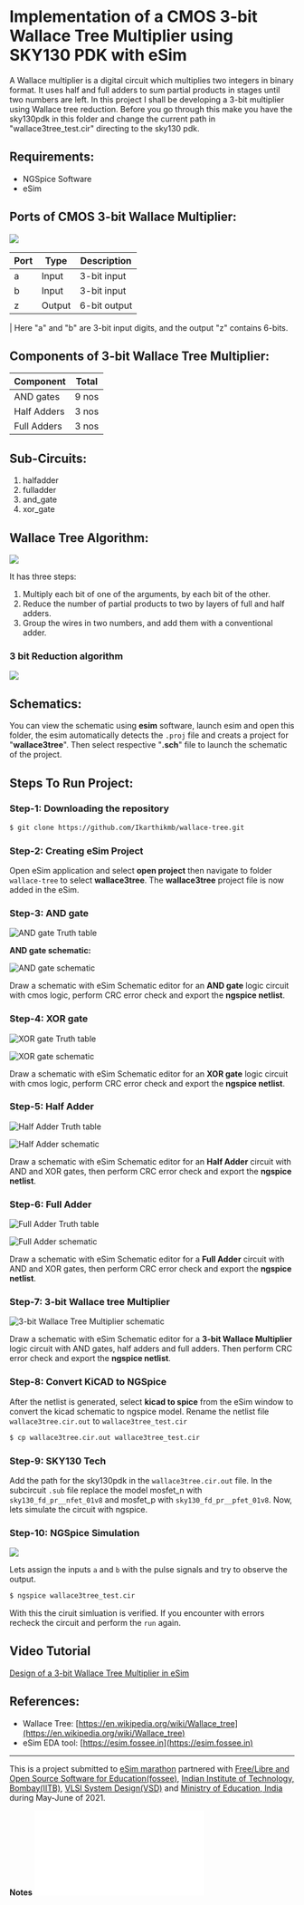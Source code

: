 # Implementation of a CMOS 3-bit Wallace Tree Multiplier using SKY130 PDK with eSim

A Wallace multiplier is a digital circuit which multiplies two
integers in binary format. It uses half and full adders to sum 
partial products in stages until two numbers are left. In this
project I shall be developing a 3-bit multiplier using Wallace 
tree reduction. Before you go through this make you have the 
sky130pdk in this folder and change the current path in 
"wallace3tree_test.cir" directing to the sky130 pdk.

## Requirements: 

* NGSpice Software
* eSim 

## Ports of CMOS 3-bit Wallace Multiplier:

![](fig/wallace_multiplier_draw.jpeg)

Port | Type | Description
--- | --- | ---
a | Input | 3-bit input 
b | Input | 3-bit input 
z | Output | 6-bit output

| Here "a" and "b" are 3-bit input digits, and the output "z" contains 6-bits.

## Components of 3-bit Wallace Tree Multiplier:

Component | Total
--- | ---
AND gates | 9 nos  
Half Adders | 3 nos  
Full Adders | 3 nos  

## Sub-Circuits:

1. halfadder
2. fulladder
3. and_gate
4. xor_gate

## Wallace Tree Algorithm: 

![](fig/stages.jpeg)

It has three steps:

1. Multiply each bit of one of the arguments, by each bit of the other.
2. Reduce the number of partial products to two by layers of full and half adders. 
3. Group the wires in two numbers, and add them with a conventional adder.

### 3 bit Reduction algorithm

![](fig/stages_gif.gif)


## Schematics:

You can view the schematic using **esim** software, launch esim and 
open this folder, the esim automatically detects the `.proj` file 
and creats a project for "**wallace3tree**". Then select respective 
"**.sch**" file to launch the schematic of the project.

## Steps To Run Project:

### Step-1: Downloading the repository

```sh
$ git clone https://github.com/Ikarthikmb/wallace-tree.git
```

### Step-2: Creating eSim Project

Open eSim application and select **open project** then navigate to folder `wallace-tree`
 to select **wallace3tree**. The **wallace3tree** project file is now added in the eSim.

### Step-3: AND gate

![AND gate Truth table](fig/and_tt.jpeg)

**AND gate schematic:**

![AND gate schematic](fig/and_sch_gif.gif)

Draw a schematic with eSim Schematic editor for an **AND gate** logic circuit with cmos logic, 
perform CRC error check and export the **ngspice netlist**.

### Step-4: XOR gate

![XOR gate Truth table](fig/xor_tt.jpeg)

![XOR gate schematic](fig/xor_sch_gif.gif)

Draw a schematic with eSim Schematic editor for an **XOR gate** logic circuit with cmos logic, 
perform CRC error check and export the **ngspice netlist**.

### Step-5: Half Adder

![Half Adder Truth table](fig/ha_tt.jpeg)

![Half Adder schematic](fig/ha_sch_gif.gif)

Draw a schematic with eSim Schematic editor for an **Half Adder** circuit with AND and XOR gates, 
then perform CRC error check and export the **ngspice netlist**.

### Step-6: Full Adder

![Full Adder Truth table](fig/fa_tt.jpeg)

![Full Adder schematic](fig/fa_sch_gif.gif)

Draw a schematic with eSim Schematic editor for a **Full Adder** circuit with AND and XOR gates, 
then perform CRC error check and export the **ngspice netlist**.

### Step-7: 3-bit Wallace tree Multiplier

![ 3-bit Wallace Tree Multiplier schematic](fig/wallace_sch_gif.gif)

Draw a schematic with eSim Schematic editor for a **3-bit Wallace Multiplier** logic circuit 
with AND gates, half adders and full adders. Then perform CRC error check and export the **ngspice netlist**.

### Step-8: Convert KiCAD to NGSpice

After the netlist is generated, select **kicad to spice** from the eSim window to convert the 
kicad schematic to ngspice model. Rename the netlist file `wallace3tree.cir.out` to `wallace3tree_test.cir`

```sh
$ cp wallace3tree.cir.out wallace3tree_test.cir
```

### Step-9: SKY130 Tech

Add the path for the sky130pdk in the `wallace3tree.cir.out` file. In the subcircuit `.sub` file replace the 
model mosfet_n with `sky130_fd_pr__nfet_01v8` and mosfet_p with `sky130_fd_pr__pfet_01v8`. 
Now, lets simulate the circuit with ngspice.

### Step-10: NGSpice Simulation

![](fig/IMG_2989.gif)

Lets assign the inputs `a` and `b` with the pulse signals and try to observe the output.

```sh
$ ngspice wallace3tree_test.cir
```

With this the ciruit simluation is verified. If you encounter with errors recheck the circuit and perform the `run` again.

## Video Tutorial

[Design of a 3-bit Wallace Tree Multiplier in eSim](https://youtu.be/Da3kzKzzuLs)

## References: 

* Wallace Tree: [https://en.wikipedia.org/wiki/Wallace_tree](https://en.wikipedia.org/wiki/Wallace_tree)
* eSim EDA tool: [https://esim.fossee.in](https://esim.fossee.in)

---
This is a project submitted to [eSim marathon](https://hackathon.fossee.in/esim/) partnered with
 [Free/Libre and Open Source Software for Education(fossee)](https://fossee.in/about), 
 [Indian Institute of Technology, Bombay(IITB)](https://www.iitb.ac.in/),
 [VLSI System Design(VSD)](https://www.vlsisystemdesign.com/about-us/) and 
[Ministry of Education, India](https://www.education.gov.in/en) during May-June of 2021.


**Notes**
![Note](Note.md)
